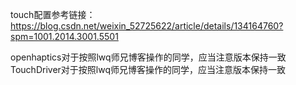 touch配置参考链接：https://blog.csdn.net/weixin_52725622/article/details/134164760?spm=1001.2014.3001.5501


openhaptics对于按照lwq师兄博客操作的同学，应当注意版本保持一致
TouchDriver对于按照lwq师兄博客操作的同学，应当注意版本保持一致

